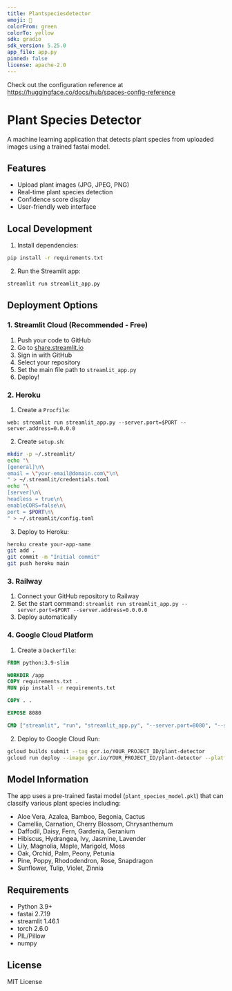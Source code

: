 ```yaml
---
title: Plantspeciesdetector
emoji: 🦀
colorFrom: green
colorTo: yellow
sdk: gradio
sdk_version: 5.25.0
app_file: app.py
pinned: false
license: apache-2.0
---
```


Check out the configuration reference at https://huggingface.co/docs/hub/spaces-config-reference

# Plant Species Detector

A machine learning application that detects plant species from uploaded images using a trained fastai model.

## Features

- Upload plant images (JPG, JPEG, PNG)
- Real-time plant species detection
- Confidence score display
- User-friendly web interface

## Local Development

1. Install dependencies:
```bash
pip install -r requirements.txt
```

2. Run the Streamlit app:
```bash
streamlit run streamlit_app.py
```

## Deployment Options

### 1. Streamlit Cloud (Recommended - Free)

1. Push your code to GitHub
2. Go to [share.streamlit.io](https://share.streamlit.io)
3. Sign in with GitHub
4. Select your repository
5. Set the main file path to `streamlit_app.py`
6. Deploy!

### 2. Heroku

1. Create a `Procfile`:
```
web: streamlit run streamlit_app.py --server.port=$PORT --server.address=0.0.0.0
```

2. Create `setup.sh`:
```bash
mkdir -p ~/.streamlit/
echo "\
[general]\n\
email = \"your-email@domain.com\"\n\
" > ~/.streamlit/credentials.toml
echo "\
[server]\n\
headless = true\n\
enableCORS=false\n\
port = $PORT\n\
" > ~/.streamlit/config.toml
```

3. Deploy to Heroku:
```bash
heroku create your-app-name
git add .
git commit -m "Initial commit"
git push heroku main
```

### 3. Railway

1. Connect your GitHub repository to Railway
2. Set the start command: `streamlit run streamlit_app.py --server.port=$PORT --server.address=0.0.0.0`
3. Deploy automatically

### 4. Google Cloud Platform

1. Create a `Dockerfile`:
```dockerfile
FROM python:3.9-slim

WORKDIR /app
COPY requirements.txt .
RUN pip install -r requirements.txt

COPY . .

EXPOSE 8080

CMD ["streamlit", "run", "streamlit_app.py", "--server.port=8080", "--server.address=0.0.0.0"]
```

2. Deploy to Google Cloud Run:
```bash
gcloud builds submit --tag gcr.io/YOUR_PROJECT_ID/plant-detector
gcloud run deploy --image gcr.io/YOUR_PROJECT_ID/plant-detector --platform managed
```

## Model Information

The app uses a pre-trained fastai model (`plant_species_model.pkl`) that can classify various plant species including:
- Aloe Vera, Azalea, Bamboo, Begonia, Cactus
- Camellia, Carnation, Cherry Blossom, Chrysanthemum
- Daffodil, Daisy, Fern, Gardenia, Geranium
- Hibiscus, Hydrangea, Ivy, Jasmine, Lavender
- Lily, Magnolia, Maple, Marigold, Moss
- Oak, Orchid, Palm, Peony, Petunia
- Pine, Poppy, Rhododendron, Rose, Snapdragon
- Sunflower, Tulip, Violet, Zinnia

## Requirements

- Python 3.9+
- fastai 2.7.19
- streamlit 1.46.1
- torch 2.6.0
- PIL/Pillow
- numpy

## License

MIT License
